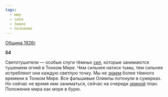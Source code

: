 ```yaml
---
tags:
  - мир
  - сила
  - Земля
  - познание
---
```

[Община 1926г](https://127.0.0.1:4002/agni/1926)

___54___

Светотушители — особые слуги тёмных [сил](../../../tags/#сила), которые занимаются тушением огней в Тонком Мире. Чем сильнее натиск тьмы, тем сильнее истребляют они каждую светлую точку. Мы не [знаем](../../../tags/#познание) более тёмного времени в Тонком Мире. Все фальшивые Олимпы потонули в сумерках. Но сейчас не время ими заниматься, сейчас на очереди [земной](../../../tags/#Земля) план. Положение мира как море в бурю.   

